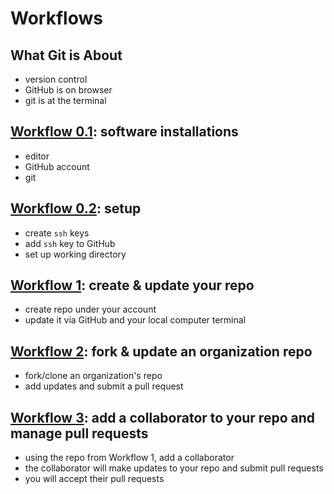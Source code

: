 # Workflows

## What Git is About
- version control
- GitHub is on browser
- git is at the terminal

## [Workflow 0.1](w_0_1_setup.md): software installations
- editor
- GitHub account
- git 

## [Workflow 0.2](w_0_2_setup.md): setup
- create `ssh` keys
- add `ssh` key to GitHub
- set up working directory

## [Workflow 1](w_1_create_update_myrepo.md): create & update your repo
- create repo under your account
- update it via GitHub and your local computer terminal

## [Workflow 2](w_2_pull_request_org_repo.md): fork & update an organization repo 
- fork/clone an organization's repo
- add updates and submit a pull request

## [Workflow 3](w_3_collaborating.md): add a collaborator to your repo and manage pull requests
- using the repo from Workflow 1, add a collaborator
- the collaborator will make updates to your repo and submit pull requests
- you will accept their pull requests
